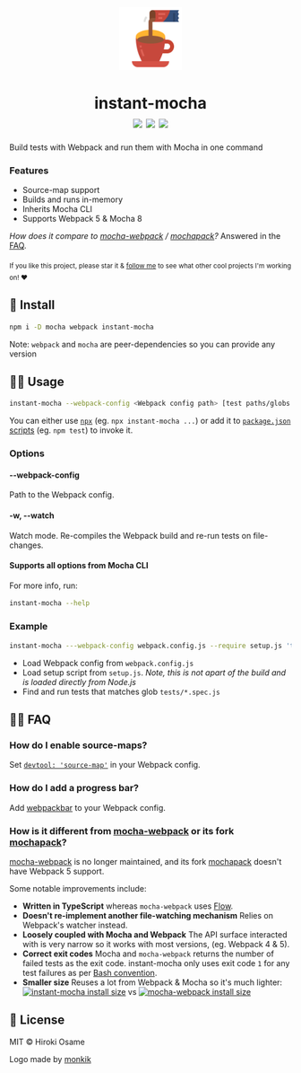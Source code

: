 <p align="center">
  <img src=".github/logo.svg" width="112px">
</p>

<h1 align="center">
  instant-mocha
  <br>
  <a href="https://npm.im/instant-mocha"><img src="https://badgen.net/npm/v/instant-mocha"></a> <a href="https://npm.im/instant-mocha"><img src="https://badgen.net/npm/dm/instant-mocha"></a> <a href="https://packagephobia.now.sh/result?p=instant-mocha"><img src="https://packagephobia.now.sh/badge?p=instant-mocha"></a>
</h1>

Build tests with Webpack and run them with Mocha in one command

### Features
- Source-map support
- Builds and runs in-memory
- Inherits Mocha CLI
- Supports Webpack 5 & Mocha 8

_How does it compare to [mocha-webpack](https://github.com/zinserjan/mocha-webpack) / [mochapack](https://github.com/sysgears/mochapack)?_ Answered in the [FAQ](#how-is-it-different-from-mocha-webpack-or-its-fork-mochapack).

<sub>If you like this project, please star it & [follow me](https://github.com/privatenumber) to see what other cool projects I'm working on! ❤️</sub>

## 🚀 Install
```sh
npm i -D mocha webpack instant-mocha
```

Note: `webpack` and `mocha` are peer-dependencies so you can provide any version

## 👨‍🏫 Usage
```sh
instant-mocha --webpack-config <Webpack config path> [test paths/globs...]
```

You can either use [`npx`](https://www.npmjs.com/package/npx) (eg. `npx instant-mocha ...`) or add it to [`package.json` scripts](https://nodejs.dev/learn/the-package-json-guide) (eg. `npm test`) to invoke it. 

### Options
#### --webpack-config
Path to the Webpack config.

#### -w, --watch
Watch mode. Re-compiles the Webpack build and re-run tests on file-changes.

#### Supports all options from Mocha CLI
For more info, run:
```sh
instant-mocha --help
```

### Example
```sh
instant-mocha ---webpack-config webpack.config.js --require setup.js 'tests/*.spec.js'
```
- Load Webpack config from `webpack.config.js`
- Load setup script from `setup.js`. _Note, this is not apart of the build and is loaded directly from Node.js_
- Find and run tests that matches glob `tests/*.spec.js`

## 💁‍♀️ FAQ

### How do I enable source-maps?
Set [`devtool: 'source-map'`](https://webpack.js.org/configuration/devtool/) in your Webpack config.

### How do I add a progress bar?
Add [webpackbar](https://github.com/unjs/webpackbar) to your Webpack config.

### How is it different from [mocha-webpack](https://github.com/zinserjan/mocha-webpack) or its fork [mochapack](https://github.com/sysgears/mochapack)?

[mocha-webpack](https://github.com/zinserjan/mocha-webpack) is no longer maintained, and its fork [mochapack](https://github.com/sysgears/mochapack) doesn't have Webpack 5 support.

Some notable improvements include:
- **Written in TypeScript** whereas `mocha-webpack` uses [Flow](https://github.com/facebook/flow).
- **Doesn't re-implement another file-watching mechanism** Relies on Webpack's watcher instead.
- **Loosely coupled with Mocha and Webpack** The API surface interacted with is very narrow so it works with most versions, (eg. Webpack 4 & 5).
- **Correct exit codes** Mocha and `mocha-webpack` returns the number of failed tests as the exit code. instant-mocha only uses exit code `1` for any test failures as per [Bash convention](https://tldp.org/LDP/abs/html/exitcodes.html).
- **Smaller size** Reuses a lot from Webpack & Mocha so it's much lighter: [![instant-mocha install size](https://packagephobia.now.sh/badge?p=instant-mocha)](https://packagephobia.now.sh/result?p=instant-mocha) vs [![mocha-webpack install size](https://packagephobia.now.sh/badge?p=mocha-webpack)](https://packagephobia.now.sh/result?p=mocha-webpack)

## 💼 License
MIT © Hiroki Osame

Logo made by <a href="https://www.flaticon.com/free-icon/instant-coffee_3063818" title="monkik">monkik</a>

